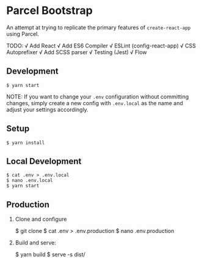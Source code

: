 # Parcel Bootstrap
An attempt at trying to replicate the primary features of `create-react-app`
using Parcel.

TODO:
	√ Add React
	√ Add ES6 Compiler
	√ ESLint (config-react-app)
	√ CSS Autoprefixer
	√ Add SCSS parser
	√ Testing (Jest)
	√ Flow

## Development

	$ yarn start


NOTE: If you want to change your `.env` configuration without committing changes, simply create a new config with `.env.local` as the name and adjust your settings accordingly.

## Setup

	$ yarn install

## Local Development

	$ cat .env > .env.local
	$ nano .env.local
	$ yarn start

## Production

1. Clone and configure 

	$ git clone 
	$ cat .env > .env.production
	$ nano .env.production

2. Build and serve:

	$ yarn build
	$ serve -s dist/

